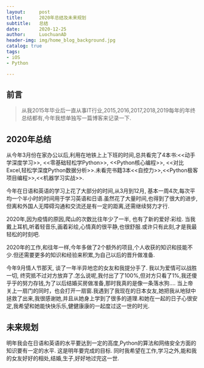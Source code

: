 ```yaml
---
layout:     post
title:      2020年总结及未来规划
subtitle:   总结
date:       2020-12-25
author:     LuochuanAD
header-img: img/home_blog_background.jpg
catalog: true
tags:
- iOS 
- Python

---
```


## 前言

>从我2015年毕业后一直从事IT行业,2015,2016,2017,2018,2019每年的年终总结都有,今年我想单独写一篇博客来记录一下.


## 2020年总结

从今年3月份在家办公以后,利用在地铁上上下班的时间,总共看完了4本书:<<动手学深度学习>>, <<零基础轻松学Python>>, <<Python核心编程>>, <<对比Excel,轻松学深度Python数据分析>>.未看完书籍3本<<自控力>>,<<Python极客项目编程>>,<<机器学习实战>>.

今年在日语和英语的学习上花了大部分的时间,从3月到12月, 基本一周4次,每次平均一个半小时的时间用于学习英语和日语.虽然花了大量时间,也得到了很大的进步,但离和外国人无障碍沟通和交流还是有一定的距离,还需继续努力才行.

2020年,因为疫情的原因,爬山的次数比往年少了一半, 也有了新的爱好:彩绘. 当我戴上耳机,听着轻音乐,画着彩绘,心情真的很平静,也很舒服.或许只有此刻,才是我最轻松的时刻吧.

2020年的工作,和往年一样,今年多做了2个额外的项目,个人收获的知识和技能不少.但还需要更多的知识和经验来积累,为自己以后的晋升做准备.

今年9月情人节那天, 谈了一年半异地恋的女友和我提分手了. 我以为爱情可以战胜一切, 终究抵不过对方放弃了.怎么说呢,我付出了了100%,但对方只看了1%,我还傻乎乎的努力存钱,为了以后结婚买房做准备,那时我真的是像一条落水狗....
当上帝关上一扇门的同时，也会打开一扇窗.我遇到了我现在的日本女友,她把我从地狱中拯救了出来,我很感谢她,并且从她身上学到了很多的道理.和她在一起的日子心很安定,我希望和她能快快乐乐,健健康康的一起度过这一世的时光.


## 未来规划

明年我会在日语和英语的水平要达到一定的高度,Python的算法和网络安全方面的知识要有一定的水平. 这是明年要完成的目标. 同时我希望在工作,学习之外,能和我的女友好好的相处,结婚,生子,好好地过完这一世.





